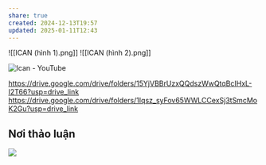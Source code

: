```yaml
---
share: true
created: 2024-12-13T19:57
updated: 2025-01-11T12:43
---
```

![[ICAN (hình 1).png]]
![[ICAN (hình 2).png]]

![Ican - YouTube](https://www.youtube.com/watch?v=wU9btG-zcAo)

https://drive.google.com/drive/folders/15YjVBBrUzxQQdszWwQtqBcIHxL-I2T66?usp=drive_link
https://drive.google.com/drive/folders/1Iqsz_syFov65WWLCCexSj3tSmcMoK2Gu?usp=drive_link

## Nơi thảo luận
![](https://i.imgur.com/IQ3jN7M.png)